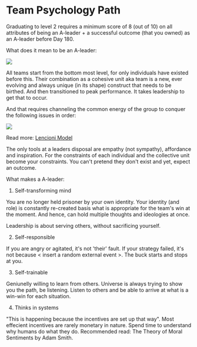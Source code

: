 # Team Psychology Path

Graduating to level 2 requires a minimum score of 8 \(out of 10\) on all attributes of being an A-leader + a successful outcome \(that you owned\) as an A-leader before Day 180.

What does it mean to be an A-leader:

![](https://www.thevantageproject.com/assets/img/ig1.png)

All teams start from the bottom most level, for only individuals have existed before this. Their combination as a cohesive unit aka team is a new, ever evolving and always unique \(in its shape\) construct that needs to be birthed. And then transitioned to peak performance. It takes leadership to get that to occur.

And that requires channeling the common energy of the group to conquer the following issues in order:

![](https://www.thevantageproject.com/assets/img/ig2.png)

Read more: [Lencioni Model](https://www.wrike.com/blog/6-different-team-effectiveness-models/)

The only tools at a leaders disposal are empathy \(not sympathy\), affordance and inspiration. For the constraints of each individual and the collective unit become your constraints. You can't pretend they don't exist and yet, expect an outcome.

What makes a A-leader:

1. Self-transforming mind

You are no longer held prisoner by your own identity. Your identity \(and role\) is constantly re-created basis what is appropriate for the team's win at the moment. And hence, can hold multiple thoughts and ideologies at once.

Leadership is about serving others, without sacrificing yourself.

2. Self-responsible

If you are angry or agitated, it's not 'their' fault. If your strategy failed, it's not because &lt; insert a random external event &gt;. The buck starts and stops at you.

3. Self-trainable

Geniunelly willing to learn from others. Universe is always trying to show you the path, be listening. Listen to others and be able to arrive at what is a win-win for each situation.

4. Thinks in systems

 "This is happening because the incentives are set up that way". Most effecient incentives are rarely monetary in nature. Spend time to understand why humans do what they do. Recommended read: The Theory of Moral Sentiments by Adam Smith.


